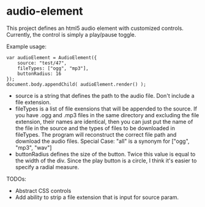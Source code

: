 audio-element
=============

This project defines an html5 audio element with customized controls.
Currently, the control is simply a play/pause toggle.



Example usage:
   
    var audioElement = AudioElement({
        source: "test/47",
        fileTypes: ["ogg", "mp3"],
        buttonRadius: 16  
    });
    document.body.appendChild( audioElement.render() );

* source is a string that defines the path to the audio file. Don't include a file extension.
* fileTypes is a list of file exensions that will be appended to the source. If you have .ogg and .mp3
  files in the same directory and excluding the file extension, their names are identical, then you
  can just put the name of the file in the source and the types of files to be downloaded in fileTypes.
  The program will reconstruct the correct file path and download the audio files.
  Special Case: "all" is a synonym for ["ogg", "mp3", "wav"]
* buttonRadius defines the size of the button. Twice this value is equal to the width of the div. 
  Since the play button is a circle, I think it's easier to specify a radial measure.



TODOs:
* Abstract CSS controls 
* Add ability to strip a file extension that is input for source param. 
   

